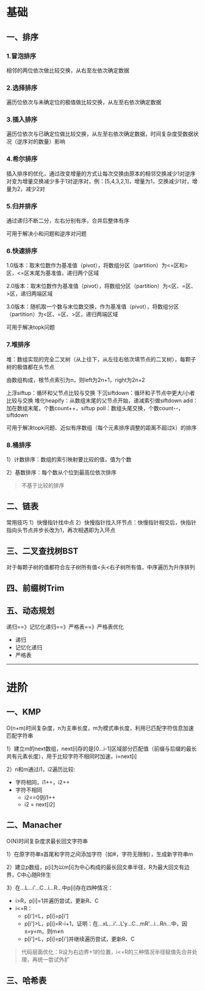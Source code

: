 # 基础
## 一、排序

### 1.冒泡排序

相邻的两位依次做比较交换，从右至左依次确定数据

### 2.选择排序

遍历位依次与未确定位的极值做比较交换，从左至右依次确定数据

### 3.插入排序

遍历位依次与已确定位做比较交换，从左至右依次确定数据，时间复杂度受数据状况（逆序对的数量）影响

### 4.希尔排序

插入排序的优化，通过改变增量的方式让每次交换由原本的相邻交换减少1对逆序对变为增量交换减少多于1对逆序对，例：[5,4,3,2,1]，增量为1，交换减少1对，增量为2，减少2对

### 5.归并排序

通过递归不断二分，左右分别有序，合并后整体有序

可用于解决小和问题和逆序对问题

### 6.快速排序

1.0版本：取末位数作为基准值（pivot），将数组分区（partition）为<=区和>区，<=区末尾为基准值，递归两个区域

2.0版本：取末位数作为基准值（pivot），将数组分区（partition）为<区、=区、>区，递归两端区域

3.0版本：随机取一个数与末位数交换，作为基准值（pivot），将数组分区（partition）为<区、=区、>区，递归两端区域

可用于解决topk问题

### 7.堆排序

堆：数组实现的完全二叉树（从上往下，从左往右依次填节点的二叉树），每颗子树的极值都在头节点

由数组构成，根节点索引为n，则left为2n+1，right为2n+2

上浮siftup：循环和父节点比较与交换
下沉siftdown：循环和子节点中更大/小者比较与交换
堆化heapify：从数组末尾的父节点开始，递减索引做siftdown
add：加在数组末尾，个数count++，siftup
poll：数组头尾交换，个数count--，siftdown

可用于解决topk问题、近似有序数组（每个元素排序调整的距离不超过k）的排序

### 8.桶排序

1）计数排序：数组的索引映射要比较的值，值为个数

2）基数排序：每个数从个位到最高位依次排序

> 不基于比较的排序

## 二、链表

常用技巧
1）快慢指针找中点
2）快慢指针找入环节点：快慢指针相交后，快指针指向头节点并步长改为1，再次相遇即为入环点

## 三、二叉查找树BST

对于每颗子树的值都符合左子树所有值<头<右子树所有值，中序遍历为升序排列

## 四、前缀树Trim

## 五、动态规划

递归==》记忆化递归==》严格表==》严格表优化

- 递归
- 记忆化递归
- 严格表

---

# 进阶
## 一、KMP

O(n+m)时间复杂度，n为主串长度，m为模式串长度，利用已匹配字符信息加速匹配字符串

1）建立m的next数组，next[i]存的是[0...i-1]区域部分匹配值（前缀与后缀的最长共有元素长度），用于比较字符不相同时加速，i=next[i]

2）n和m通过i1，i2遍历比较:
- 字符相同，i1++，i2++
- 字符不相同
    - i2==0则i1++
    - i2 = next[i2]

## 二、Manacher

O(N)时间复杂度求最长回文字符串

1）在原字符串s首尾和字符之间添加字符（如#，字符无限制），生成新字符串m

2）建立p数组，p[i]为以m[i]为中心构成的最长回文串半径，R为最大回文有边界，C中心随R伴生

3）在...L...i'...C...i...R...中p[i]存在四种情况：
- i>R，p[i]=1并遍历尝试，更新R、C
- i<=R：
    - p[i']<L，p[i]=p[i']
    - p[i']>L，p[i]=R-i+1，证明：在...xL...i'...L'y...C...mR'...i...Rn...中，因x=y=m，则m≠n
    - p[i']=L，p[i]=p[i']并继续遍历尝试，更新R、C
> 代码层面优化：R设为右边界+1的位置，i<=R的三种情况半径赋值先合并处理，再统一尝试外扩

## 三、哈希表


